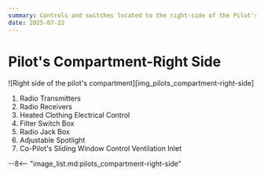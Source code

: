 ```yaml
---
summary: Controls and switches located to the right-side of the Pilot's compartment.
date: 2025-07-22
---
```


# Pilot's Compartment-Right Side

![Right side of the pilot's compartment][img_pilots_compartment-right-side]

1. Radio Transmitters
2. Radio Receivers
3. Heated Clothing Electrical Control
4. Filter Switch Box
5. Radio Jack Box
6. Adjustable Spotlight
7. Co-Pilot's Sliding Window Control Ventilation Inlet

<!-- links -->
--8<-- "image_list.md:pilots_compartment-right-side"